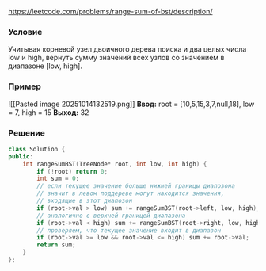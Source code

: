 https://leetcode.com/problems/range-sum-of-bst/description/
### Условие

Учитывая корневой узел двоичного дерева поиска и два целых числа low и high, вернуть сумму значений всех узлов со значением в диапазоне [low, high].
### Пример

![[Pasted image 20251014132519.png]]
**Ввод:** root = [10,5,15,3,7,null,18], low = 7, high = 15
**Выход:** 32
### Решение

```c++
class Solution {
public:
    int rangeSumBST(TreeNode* root, int low, int high) {
        if (!root) return 0;
        int sum = 0;
        // если текущее значение больше нижней границы диапозона
        // значит в левом поддереве могут находится значения, 
        // входящие в этот диапозон
        if (root->val > low) sum += rangeSumBST(root->left, low, high);
        // аналогично с верхней границей диапазона
        if (root->val < high) sum += rangeSumBST(root->right, low, high);
        // проверяем, что текущее значение входит в диапазон
        if (root->val >= low && root->val <= high) sum += root->val;
        return sum;
    }
};
```